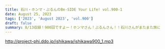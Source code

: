 ```yaml
---
title: 石川・ホンマ・ぶるんのBe-SIDE Your Life! vol.900-1
date: August 25, 2023
tags: ['2023', 'August 2023', 'vol.900']
draft: false
summary: 8/13収録！900回ですよー！ホンマさん！ぶるんさん！！石川さんがまたまた旅に出ました。
---
```


http://project-phi.ddo.jp/ishikawa/ishikawa900_1.mp3